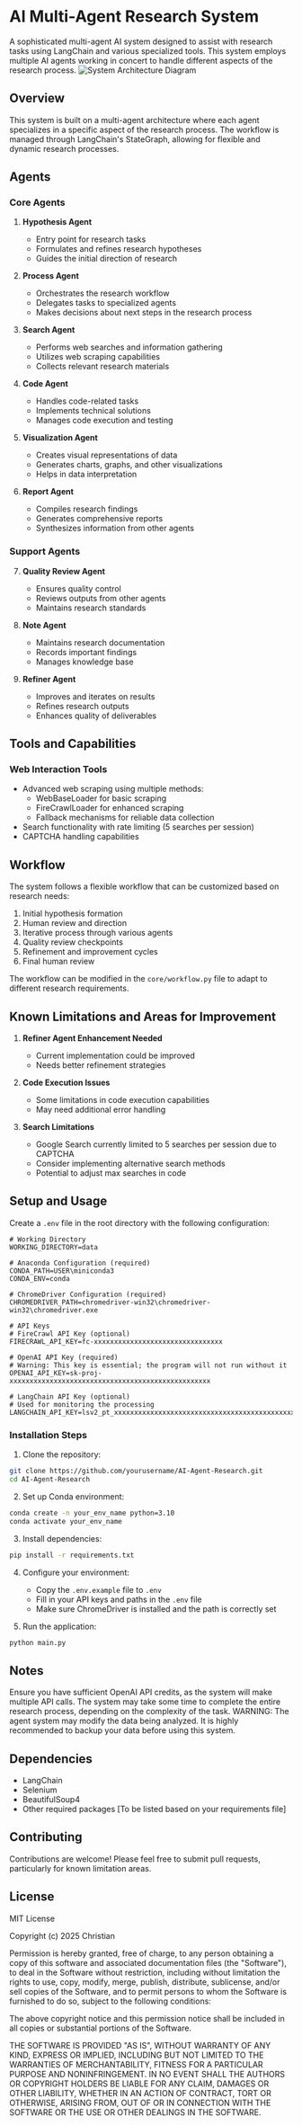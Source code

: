 # AI Multi-Agent Research System

A sophisticated multi-agent AI system designed to assist with research tasks using LangChain and various specialized tools. This system employs multiple AI agents working in concert to handle different aspects of the research process.
![System Architecture Diagram](assets/system-diagram.svg)

## Overview

This system is built on a multi-agent architecture where each agent specializes in a specific aspect of the research process. The workflow is managed through LangChain's StateGraph, allowing for flexible and dynamic research processes.


## Agents

### Core Agents

1. **Hypothesis Agent**
   - Entry point for research tasks
   - Formulates and refines research hypotheses
   - Guides the initial direction of research

2. **Process Agent**
   - Orchestrates the research workflow
   - Delegates tasks to specialized agents
   - Makes decisions about next steps in the research process

3. **Search Agent**
   - Performs web searches and information gathering
   - Utilizes web scraping capabilities
   - Collects relevant research materials

4. **Code Agent**
   - Handles code-related tasks
   - Implements technical solutions
   - Manages code execution and testing

5. **Visualization Agent**
   - Creates visual representations of data
   - Generates charts, graphs, and other visualizations
   - Helps in data interpretation

6. **Report Agent**
   - Compiles research findings
   - Generates comprehensive reports
   - Synthesizes information from other agents

### Support Agents

7. **Quality Review Agent**
   - Ensures quality control
   - Reviews outputs from other agents
   - Maintains research standards

8. **Note Agent**
   - Maintains research documentation
   - Records important findings
   - Manages knowledge base

9. **Refiner Agent**
   - Improves and iterates on results
   - Refines research outputs
   - Enhances quality of deliverables

## Tools and Capabilities

### Web Interaction Tools
- Advanced web scraping using multiple methods:
  - WebBaseLoader for basic scraping
  - FireCrawlLoader for enhanced scraping
  - Fallback mechanisms for reliable data collection
- Search functionality with rate limiting (5 searches per session)
- CAPTCHA handling capabilities

## Workflow

The system follows a flexible workflow that can be customized based on research needs:

1. Initial hypothesis formation
2. Human review and direction
3. Iterative process through various agents
4. Quality review checkpoints
5. Refinement and improvement cycles
6. Final human review

The workflow can be modified in the `core/workflow.py` file to adapt to different research requirements.

## Known Limitations and Areas for Improvement

1. **Refiner Agent Enhancement Needed**
   - Current implementation could be improved
   - Needs better refinement strategies

2. **Code Execution Issues**
   - Some limitations in code execution capabilities
   - May need additional error handling

3. **Search Limitations**
   - Google Search currently limited to 5 searches per session due to CAPTCHA
   - Consider implementing alternative search methods
   - Potential to adjust max searches in code

## Setup and Usage

Create a `.env` file in the root directory with the following configuration:

```env
# Working Directory
WORKING_DIRECTORY=data

# Anaconda Configuration (required)
CONDA_PATH=USER\miniconda3
CONDA_ENV=conda

# ChromeDriver Configuration (required)
CHROMEDRIVER_PATH=chromedriver-win32\chromedriver-win32\chromedriver.exe

# API Keys
# FireCrawl API Key (optional)
FIRECRAWL_API_KEY=fc-xxxxxxxxxxxxxxxxxxxxxxxxxxxxxxxx

# OpenAI API Key (required)
# Warning: This key is essential; the program will not run without it
OPENAI_API_KEY=sk-proj-xxxxxxxxxxxxxxxxxxxxxxxxxxxxxxxxxxxxxxxxxxxxxxxxxx

# LangChain API Key (optional)
# Used for monitoring the processing
LANGCHAIN_API_KEY=lsv2_pt_xxxxxxxxxxxxxxxxxxxxxxxxxxxxxxxxxxxxxxxxxxxxxxxxx
```

### Installation Steps

1. Clone the repository:
```bash
git clone https://github.com/yourusername/AI-Agent-Research.git
cd AI-Agent-Research
```

2. Set up Conda environment:
```bash
conda create -n your_env_name python=3.10
conda activate your_env_name
```

3. Install dependencies:
```bash
pip install -r requirements.txt
```

4. Configure your environment:
   - Copy the `.env.example` file to `.env`
   - Fill in your API keys and paths in the `.env` file
   - Make sure ChromeDriver is installed and the path is correctly set

5. Run the application:
```bash
python main.py
```
## Notes
Ensure you have sufficient OpenAI API credits, as the system will make multiple API calls.
The system may take some time to complete the entire research process, depending on the complexity of the task.
WARNING: The agent system may modify the data being analyzed. It is highly recommended to backup your data before using this system.

## Dependencies

- LangChain
- Selenium
- BeautifulSoup4
- Other required packages [To be listed based on your requirements file]

## Contributing

Contributions are welcome! Please feel free to submit pull requests, particularly for known limitation areas.

## License

MIT License

Copyright (c) 2025 Christian

Permission is hereby granted, free of charge, to any person obtaining a copy
of this software and associated documentation files (the "Software"), to deal
in the Software without restriction, including without limitation the rights
to use, copy, modify, merge, publish, distribute, sublicense, and/or sell
copies of the Software, and to permit persons to whom the Software is
furnished to do so, subject to the following conditions:

The above copyright notice and this permission notice shall be included in all
copies or substantial portions of the Software.

THE SOFTWARE IS PROVIDED "AS IS", WITHOUT WARRANTY OF ANY KIND, EXPRESS OR
IMPLIED, INCLUDING BUT NOT LIMITED TO THE WARRANTIES OF MERCHANTABILITY,
FITNESS FOR A PARTICULAR PURPOSE AND NONINFRINGEMENT. IN NO EVENT SHALL THE
AUTHORS OR COPYRIGHT HOLDERS BE LIABLE FOR ANY CLAIM, DAMAGES OR OTHER
LIABILITY, WHETHER IN AN ACTION OF CONTRACT, TORT OR OTHERWISE, ARISING FROM,
OUT OF OR IN CONNECTION WITH THE SOFTWARE OR THE USE OR OTHER DEALINGS IN THE
SOFTWARE.
